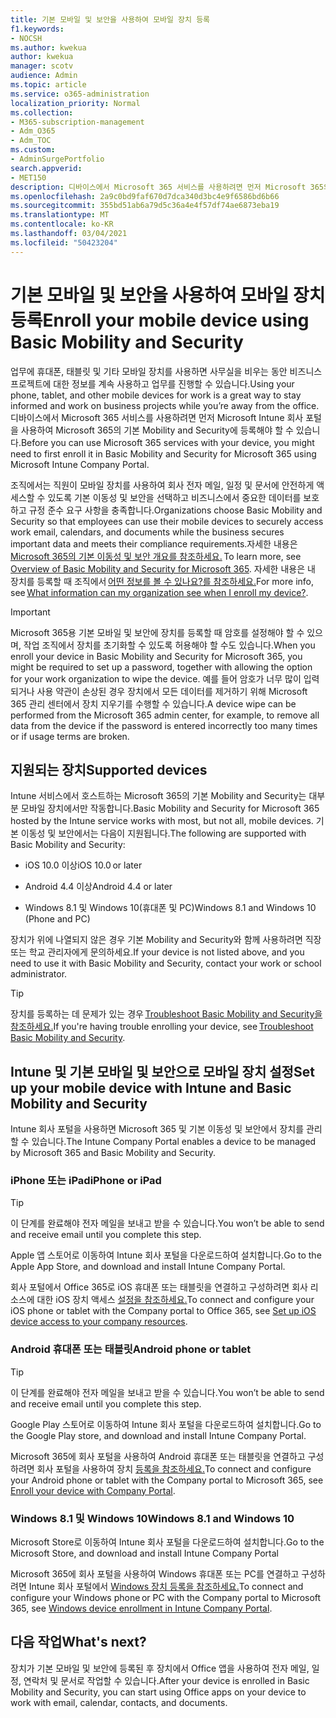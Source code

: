 ```yaml
---
title: 기본 모바일 및 보안을 사용하여 모바일 장치 등록
f1.keywords:
- NOCSH
ms.author: kwekua
author: kwekua
manager: scotv
audience: Admin
ms.topic: article
ms.service: o365-administration
localization_priority: Normal
ms.collection:
- M365-subscription-management
- Adm_O365
- Adm_TOC
ms.custom:
- AdminSurgePortfolio
search.appverid:
- MET150
description: 디바이스에서 Microsoft 365 서비스를 사용하려면 먼저 Microsoft 365의 기본 Mobility and Security에 등록해야 할 수 있습니다.
ms.openlocfilehash: 2a9c0bd9faf670d7dca340d3bc4e9f6586bd6b66
ms.sourcegitcommit: 355bd51ab6a79d5c36a4e4f57df74ae6873eba19
ms.translationtype: MT
ms.contentlocale: ko-KR
ms.lasthandoff: 03/04/2021
ms.locfileid: "50423204"
---
```

# <a name="enroll-your-mobile-device-using-basic-mobility-and-security"></a><span data-ttu-id="af696-103">기본 모바일 및 보안을 사용하여 모바일 장치 등록</span><span class="sxs-lookup"><span data-stu-id="af696-103">Enroll your mobile device using Basic Mobility and Security</span></span>

<span data-ttu-id="af696-104">업무에 휴대폰, 태블릿 및 기타 모바일 장치를 사용하면 사무실을 비우는 동안 비즈니스 프로젝트에 대한 정보를 계속 사용하고 업무를 진행할 수 있습니다.</span><span class="sxs-lookup"><span data-stu-id="af696-104">Using your phone, tablet, and other mobile devices for work is a great way to stay informed and work on business projects while you’re away from the office.</span></span> <span data-ttu-id="af696-105">디바이스에서 Microsoft 365 서비스를 사용하려면 먼저 Microsoft Intune 회사 포털을 사용하여 Microsoft 365의 기본 Mobility and Security에 등록해야 할 수 있습니다.</span><span class="sxs-lookup"><span data-stu-id="af696-105">Before you can use Microsoft 365 services with your device, you might need to first enroll it in Basic Mobility and Security for Microsoft 365 using Microsoft Intune Company Portal.</span></span>

<span data-ttu-id="af696-106">조직에서는 직원이 모바일 장치를 사용하여 회사 전자 메일, 일정 및 문서에 안전하게 액세스할 수 있도록 기본 이동성 및 보안을 선택하고 비즈니스에서 중요한 데이터를 보호하고 규정 준수 요구 사항을 충족합니다.</span><span class="sxs-lookup"><span data-stu-id="af696-106">Organizations choose Basic Mobility and Security so that employees can use their mobile devices to securely access work email, calendars, and documents while the business secures important data and meets their compliance requirements.</span></span><span data-ttu-id="af696-107">자세한 내용은 [Microsoft 365의 기본 이동성 및 보안 개요를 참조하세요.](overview.md)</span><span class="sxs-lookup"><span data-stu-id="af696-107"> To learn more, see [Overview of Basic Mobility and Security for Microsoft 365](overview.md).</span></span> <span data-ttu-id="af696-108">자세한 내용은 내 장치를 등록할 때 조직에서 [어떤 정보를 볼 수 있나요?를 참조하세요.](https://docs.microsoft.com/intune-user-help/what-info-can-your-company-see-when-you-enroll-your-device-in-intune)</span><span class="sxs-lookup"><span data-stu-id="af696-108">For more info, see [What information can my organization see when I enroll my device?](https://docs.microsoft.com/intune-user-help/what-info-can-your-company-see-when-you-enroll-your-device-in-intune).</span></span>

>[!IMPORTANT] 
><span data-ttu-id="af696-109">Microsoft 365용 기본 모바일 및 보안에 장치를 등록할 때 암호를 설정해야 할 수 있으며, 작업 조직에서 장치를 초기화할 수 있도록 허용해야 할 수도 있습니다.</span><span class="sxs-lookup"><span data-stu-id="af696-109">When you enroll your device in Basic Mobility and Security for Microsoft 365, you might be required to set up a password, together with allowing the option for your work organization to wipe the device.</span></span> <span data-ttu-id="af696-110">예를 들어 암호가 너무 많이 입력되거나 사용 약관이 손상된 경우 장치에서 모든 데이터를 제거하기 위해 Microsoft 365 관리 센터에서 장치 지우기를 수행할 수 있습니다.</span><span class="sxs-lookup"><span data-stu-id="af696-110">A device wipe can be performed from the Microsoft 365 admin center, for example, to remove all data from the device if the password is entered incorrectly too many times or if usage terms are broken.</span></span>

## <a name="supported-devices"></a><span data-ttu-id="af696-111">지원되는 장치</span><span class="sxs-lookup"><span data-stu-id="af696-111">Supported devices</span></span>

<span data-ttu-id="af696-112">Intune 서비스에서 호스트하는 Microsoft 365의 기본 Mobility and Security는 대부분 모바일 장치에서만 작동합니다.</span><span class="sxs-lookup"><span data-stu-id="af696-112">Basic Mobility and Security for Microsoft 365 hosted by the Intune service works with most, but not all, mobile devices.</span></span> <span data-ttu-id="af696-113">기본 이동성 및 보안에서는 다음이 지원됩니다.</span><span class="sxs-lookup"><span data-stu-id="af696-113">The following are supported with Basic Mobility and Security:</span></span>

- <span data-ttu-id="af696-114">iOS 10.0 이상</span><span class="sxs-lookup"><span data-stu-id="af696-114">iOS 10.0 or later</span></span>

- <span data-ttu-id="af696-115">Android 4.4 이상</span><span class="sxs-lookup"><span data-stu-id="af696-115">Android 4.4 or later</span></span>

- <span data-ttu-id="af696-116">Windows 8.1 및 Windows 10(휴대폰 및 PC)</span><span class="sxs-lookup"><span data-stu-id="af696-116">Windows 8.1 and Windows 10 (Phone and PC)</span></span>

<span data-ttu-id="af696-117">장치가 위에 나열되지 않은 경우 기본 Mobility and Security와 함께 사용하려면 직장 또는 학교 관리자에게 문의하세요.</span><span class="sxs-lookup"><span data-stu-id="af696-117">If your device is not listed above, and you need to use it with Basic Mobility and Security, contact your work or school administrator.</span></span>

>[!TIP]
><span data-ttu-id="af696-118">장치를 등록하는 데 문제가 있는 경우 [Troubleshoot Basic Mobility and Security을 참조하세요.](troubleshoot.md)</span><span class="sxs-lookup"><span data-stu-id="af696-118">If you're having trouble enrolling your device, see [Troubleshoot Basic Mobility and Security](troubleshoot.md).</span></span>

## <a name="set-up-your-mobile-device-with-intune-and-basic-mobility-and-security"></a><span data-ttu-id="af696-119">Intune 및 기본 모바일 및 보안으로 모바일 장치 설정</span><span class="sxs-lookup"><span data-stu-id="af696-119">Set up your mobile device with Intune and Basic Mobility and Security</span></span>

<span data-ttu-id="af696-120">Intune 회사 포털을 사용하면 Microsoft 365 및 기본 이동성 및 보안에서 장치를 관리할 수 있습니다.</span><span class="sxs-lookup"><span data-stu-id="af696-120">The Intune Company Portal enables a device to be managed by Microsoft 365 and Basic Mobility and Security.</span></span>

### <a name="iphone-or-ipad"></a><span data-ttu-id="af696-121">iPhone 또는 iPad</span><span class="sxs-lookup"><span data-stu-id="af696-121">iPhone or iPad</span></span>

>[!TIP]
><span data-ttu-id="af696-122">이 단계를 완료해야 전자 메일을 보내고 받을 수 있습니다.</span><span class="sxs-lookup"><span data-stu-id="af696-122">You won’t be able to send and receive email until you complete this step.</span></span>

<span data-ttu-id="af696-123">Apple 앱 스토어로 이동하여 Intune 회사 포털을 다운로드하여 설치합니다.</span><span class="sxs-lookup"><span data-stu-id="af696-123">Go to the Apple App Store, and download and install Intune Company Portal.</span></span>

<span data-ttu-id="af696-124">회사 포털에서 Office 365로 iOS 휴대폰 또는 태블릿을 연결하고 구성하려면 회사 리소스에 대한 iOS 장치 액세스 [설정을 참조하세요.](https://go.microsoft.com/fwlink/?linkid=875316)</span><span class="sxs-lookup"><span data-stu-id="af696-124">To connect and configure your iOS phone or tablet with the Company portal to Office 365, see [Set up iOS device access to your company resources](https://go.microsoft.com/fwlink/?linkid=875316).</span></span>

### <a name="android-phone-or-tablet"></a><span data-ttu-id="af696-125">Android 휴대폰 또는 태블릿</span><span class="sxs-lookup"><span data-stu-id="af696-125">Android phone or tablet</span></span>

>[!TIP]
><span data-ttu-id="af696-126">이 단계를 완료해야 전자 메일을 보내고 받을 수 있습니다.</span><span class="sxs-lookup"><span data-stu-id="af696-126">You won’t be able to send and receive email until you complete this step.</span></span>

<span data-ttu-id="af696-127">Google Play 스토어로 이동하여 Intune 회사 포털을 다운로드하여 설치합니다.</span><span class="sxs-lookup"><span data-stu-id="af696-127">Go to the Google Play store, and download and install Intune Company Portal.</span></span>

<span data-ttu-id="af696-128">Microsoft 365에 회사 포털을 사용하여 Android 휴대폰 또는 태블릿을 연결하고 구성하려면 회사 포털을 사용하여 장치 [등록을 참조하세요.](https://go.microsoft.com/fwlink/?linkid=875317)</span><span class="sxs-lookup"><span data-stu-id="af696-128">To connect and configure your Android phone or tablet with the Company portal to Microsoft 365, see [Enroll your device with Company Portal](https://go.microsoft.com/fwlink/?linkid=875317).</span></span>

### <a name="windows-81-and-windows-10"></a><span data-ttu-id="af696-129">Windows 8.1 및 Windows 10</span><span class="sxs-lookup"><span data-stu-id="af696-129">Windows 8.1 and Windows 10</span></span>

<span data-ttu-id="af696-130">Microsoft Store로 이동하여 Intune 회사 포털을 다운로드하여 설치합니다.</span><span class="sxs-lookup"><span data-stu-id="af696-130">Go to the Microsoft Store, and download and install Intune Company Portal</span></span>

<span data-ttu-id="af696-131">Microsoft 365에 회사 포털을 사용하여 Windows 휴대폰 또는 PC를 연결하고 구성하려면 Intune 회사 포털에서 [Windows 장치 등록을 참조하세요.](https://docs.microsoft.com/intune-user-help/windows-enrollment-company-portal)</span><span class="sxs-lookup"><span data-stu-id="af696-131">To connect and configure your Windows phone or PC with the Company portal to Microsoft 365, see [Windows device enrollment in Intune Company Portal](https://docs.microsoft.com/intune-user-help/windows-enrollment-company-portal).</span></span>

## <a name="whats-next"></a><span data-ttu-id="af696-132">다음 작업</span><span class="sxs-lookup"><span data-stu-id="af696-132">What's next?</span></span>

<span data-ttu-id="af696-133">장치가 기본 모바일 및 보안에 등록된 후 장치에서 Office 앱을 사용하여 전자 메일, 일정, 연락처 및 문서로 작업할 수 있습니다.</span><span class="sxs-lookup"><span data-stu-id="af696-133">After your device is enrolled in Basic Mobility and Security, you can start using Office apps on your device to work with email, calendar, contacts, and documents.</span></span>

